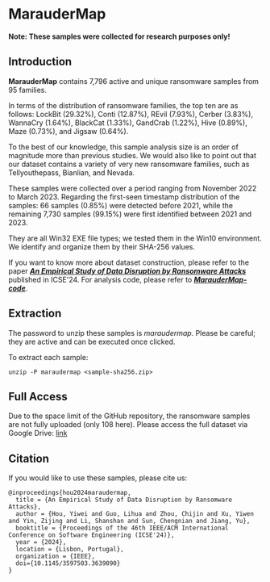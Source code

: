 # MarauderMap
**Note: These samples were collected for research purposes only!**

## Introduction
**MarauderMap** contains 7,796 active and unique ransomware samples from 95 families.

In terms of the distribution of ransomware families, the top ten are as follows:
LockBit (29.32%), Conti (12.87%), REvil (7.93%), Cerber (3.83%), WannaCry (1.64%), BlackCat (1.33%), GandCrab (1.22%), Hive (0.89%), Maze (0.73%), and Jigsaw (0.64%).

To the best of our knowledge, this sample analysis size is an order of magnitude more than previous studies.
We would also like to point out that our dataset contains a variety of very new ransomware families, such as Tellyouthepass, Bianlian, and Nevada.

These samples were collected over a period ranging from November 2022 to March 2023.
Regarding the first-seen timestamp distribution of the samples:
66 samples (0.85%) were detected before 2021, while the remaining 7,730 samples (99.15%) were first identified between 2021 and 2023.

They are all Win32 EXE file types; we tested them in the Win10 environment.
We identify and organize them by their SHA-256 values.

If you want to know more about dataset construction, please refer to the paper [***An Empirical Study of Data Disruption by Ransomware Attacks***](http://wingtecher.com/themes/WingTecherResearch/assets/papers/paper_from_24/MarauderMap_ICSE24.pdf) published in ICSE'24.
For analysis code, please refer to [***MarauderMap-code***](https://github.com/m1-llie/MarauderMap-code).


## Extraction
The password to unzip these samples is *maraudermap*.
Please be careful; they are active and can be executed once clicked.

To extract each sample:
```
unzip -P maraudermap <sample-sha256.zip>
```


## Full Access
Due to the space limit of the GitHub repository, the ransomware samples are not fully uploaded (only 108 here).
Please access the full dataset via Google Drive: [link](https://drive.google.com/drive/folders/1lpQdZ-G2TMG1GYOiv70ZF8Fe9yWfgthY?usp=sharing)


## Citation
If you would like to use these samples, please cite us:

```
@inproceedings{hou2024maraudermap,
  title = {An Empirical Study of Data Disruption by Ransomware Attacks},
  author = {Hou, Yiwei and Guo, Lihua and Zhou, Chijin and Xu, Yiwen and Yin, Zijing and Li, Shanshan and Sun, Chengnian and Jiang, Yu},
  booktitle = {Proceedings of the 46th IEEE/ACM International Conference on Software Engineering (ICSE'24)},
  year = {2024},
  location = {Lisbon, Portugal},
  organization = {IEEE},
  doi={10.1145/3597503.3639090}
}
```
